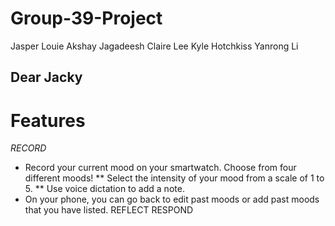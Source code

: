 # Group-39-Project
Jasper Louie
Akshay Jagadeesh
Claire Lee
Kyle Hotchkiss
Yanrong Li

## Dear Jacky

# Features
_RECORD_
* Record your current mood on your smartwatch. Choose from four different moods!
** Select the intensity of your mood from a scale of 1 to 5.
** Use voice dictation to add a note.
* On your phone, you can go back to edit past moods or add past moods that you have listed.
REFLECT
RESPOND

